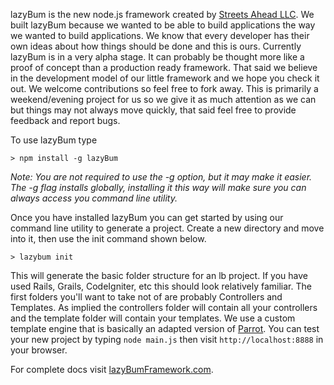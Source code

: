 lazyBum is the new node.js framework created by [Streets Ahead LLC](http://streetsaheadllc.com).  We built lazyBum because we wanted to be able to build applications the way we wanted to build applications.  We know that every developer has their own ideas about how things should be done and this is ours.  Currently lazyBum is in a very alpha stage.  It can probably be thought more like a proof of concept than a production ready framework.  That said we believe in the development model of our little framework and we hope you check it out.  We welcome contributions so feel free to fork away.  This is primarily a weekend/evening project for us so we give it as much attention as we can but things may not always move quickly, that said feel free to provide feedback and report bugs.

To use lazyBum type 
	
	> npm install -g lazyBum
	
_Note: You are not required to use the -g option, but it may make it easier.  The -g flag installs globally, installing it this way will make sure you can always access you command line utility._ 

Once you have installed lazyBum you can get started by using our command line utility to generate a project.  Create a new directory and move into it, then use the init command shown below.
	
	> lazybum init
	
This will generate the basic folder structure for an lb project.  If you have used Rails, Grails, CodeIgniter, etc this should look relatively familiar.  The first folders you'll want to take not of are probably Controllers and Templates.  As implied the controllers folder will contain all your controllers and the template folder will contain your templates.  We use a custom template engine that is basically an adapted version of [Parrot](http://comments.gmane.org/gmane.comp.lang.javascript.nodejs/11826).  You can test your new project by typing `node main.js` then visit `http://localhost:8888` in your browser.

For complete docs visit [lazyBumFramework.com](http://lazyBumFramework.com).